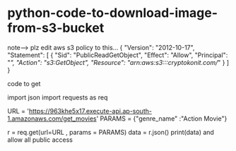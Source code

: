 # python-code-to-download-image-from-s3-bucket

note--> plz edit aws s3 policy to this...
{
    "Version": "2012-10-17",
    "Statement": [
        {
            "Sid": "PublicReadGetObject",
            "Effect": "Allow",
            "Principal": "*",
            "Action": "s3:GetObject",
            "Resource": "arn:aws:s3:::cryptokonit.com/*"
        }
    ]
}


code to get

import json
import requests as req

URL = 'https://963khe5x17.execute-api.ap-south-1.amazonaws.com/get_movies'
PARAMS = {"genre_name" :"Action Movie"}

r = req.get(url=URL , params = PARAMS)
data = r.json()
print(data)
and allow all public access
